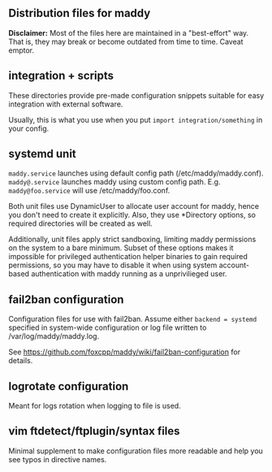 Distribution files for maddy
------------------------------

**Disclaimer:** Most of the files here are maintained in a "best-effort" way.
That is, they may break or become outdated from time to time. Caveat emptor.

## integration + scripts

These directories provide pre-made configuration snippets suitable for
easy integration with external software.

Usually, this is what you use when you put `import integration/something` in
your config.

## systemd unit

`maddy.service` launches using default config path (/etc/maddy/maddy.conf).
`maddy@.service` launches maddy using custom config path. E.g.
`maddy@foo.service` will use /etc/maddy/foo.conf.

Both unit files use DynamicUser to allocate user account for maddy, hence you don't need
to create it explicitly. Also, they use \*Directory options, so required directories
will be created as well.

Additionally, unit files apply strict sandboxing, limiting maddy permissions on
the system to a bare minimum. Subset of these options makes it impossible for
privileged authentication helper binaries to gain required permissions, so you
may have to disable it when using system account-based authentication with
maddy running as a unprivilieged user.

## fail2ban configuration

Configuration files for use with fail2ban. Assume either `backend = systemd` specified
in system-wide configuration or log file written to /var/log/maddy/maddy.log.

See https://github.com/foxcpp/maddy/wiki/fail2ban-configuration for details.

## logrotate configuration

Meant for logs rotation when logging to file is used.

## vim ftdetect/ftplugin/syntax files

Minimal supplement to make configuration files more readable and help you see
typos in directive names.
